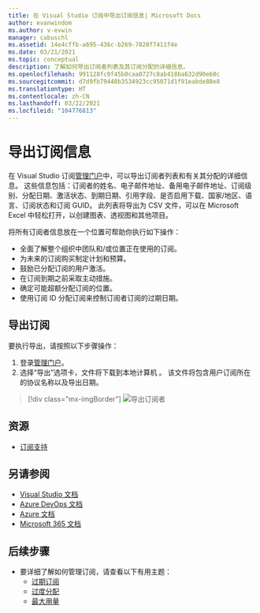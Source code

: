 ```yaml
---
title: 在 Visual Studio 订阅中导出订阅信息| Microsoft Docs
author: evanwindom
ms.author: v-evwin
manager: cabuschl
ms.assetid: 14e4cffb-a695-436c-b269-7820f7411f4e
ms.date: 03/21/2021
ms.topic: conceptual
description: 了解如何导出订阅者列表及其订阅分配的详细信息。
ms.openlocfilehash: 991128fc0f45b0caa0727c8ab418ba632d90e60c
ms.sourcegitcommit: d7d9fb79448b3534923cc95071d1f91eabde88e8
ms.translationtype: HT
ms.contentlocale: zh-CN
ms.lasthandoff: 03/22/2021
ms.locfileid: "104776813"
---
```

# <a name="export-subscription-information"></a>导出订阅信息
在 Visual Studio 订阅[管理门户](https://manage.visualstudio.com)中，可以导出订阅者列表和有关其分配的详细信息。 这些信息包括：订阅者的姓名、电子邮件地址、备用电子邮件地址、订阅级别、分配日期、激活状态、到期日期、引用字段、是否启用下载、国家/地区、语言、订阅状态和订阅 GUID。  此列表将导出为 CSV 文件，可以在 Microsoft Excel 中轻松打开，以创建图表、透视图和其他项目。

将所有订阅者信息放在一个位置可帮助你执行如下操作：
- 全面了解整个组织中团队和/或位置正在使用的订阅。
- 为未来的订阅购买制定计划和预算。 
- 鼓励已分配订阅的用户激活。
- 在订阅到期之前采取主动措施。  
- 确定可能超额分配订阅的位置。 
- 使用订阅 ID 分配订阅来控制订阅者订阅的过期日期。 

## <a name="export-your-subscriptions"></a>导出订阅
要执行导出，请按照以下步骤操作：
1. 登录[管理门户](https://manage.visualstudio.com)。
2. 选择“导出”选项卡，文件将下载到本地计算机  。 该文件将包含用户订阅所在的协议名称以及导出日期。
> [!div class="mx-imgBorder"]
> ![导出订阅者](_img/exporting-subscriptions/exporting-subscriptions.png "单击“导出”以下载已分配订阅的完整列表。")

## <a name="resources"></a>资源
- [订阅支持](https://aka.ms/vsadminhelp)

## <a name="see-also"></a>另请参阅
- [Visual Studio 文档](/visualstudio/)
- [Azure DevOps 文档](/azure/devops/)
- [Azure 文档](/azure/)
- [Microsoft 365 文档](/microsoft-365/)

## <a name="next-steps"></a>后续步骤
- 要详细了解如何管理订阅，请查看以下有用主题：
    - [过期订阅](handle-expired-license.md)
    - [过度分配](handle-overclaimed-license.md)
    - [最大用量](maximum-usage.md)
